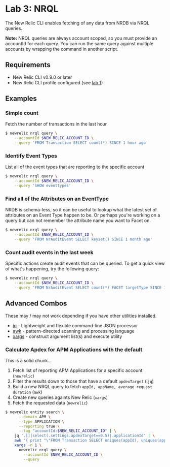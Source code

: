 # Lab 3: NRQL

The New Relic CLI enables fetching of any data from NRDB via NRQL queries.

**Note:** NRQL queries are always account scoped, so you must provide an
accountId for each query.  You can run the same query against multiple
accounts by wrapping the command in another script.

## Requirements

* New Relic CLI v0.9.0 or later
* New Relic CLI profile configured (see [lab 1](../lab1/README.md))


## Examples

### Simple count

Fetch the number of transactions in the last hour

```bash
$ newrelic nrql query \
    --accountId $NEW_RELIC_ACCOUNT_ID \
    --query 'FROM Transaction SELECT count(*) SINCE 1 hour ago'
```


### Identify Event Types

List all of the event types that are reporting to the specific account

```bash
$ newrelic nrql query \
    --accountId $NEW_RELIC_ACCOUNT_ID \
    --query 'SHOW eventtypes'
```


### Find all of the Attributes on an EventType

NRDB is schema-less, so it can be useful to lookup what the latest set of
attributes on an Event Type happen to be.  Or perhaps you're working on a query
but can not remember the attribute name you want to Facet on.

```bash
$ newrelic nrql query \
    --accountId $NEW_RELIC_ACCOUNT_ID \
    --query 'FROM NrAuditEvent SELECT keyset() SINCE 1 month ago'
```


### Count audit events in the last week

Specific actions create audit events that can be queried. To get a quick view
of what's happening, try the following query:

```bash
$ newrelic nrql query \
    --accountId $NEW_RELIC_ACCOUNT_ID \
    --query 'FROM NrAuditEvent SELECT count(*) FACET targetType SINCE 1 week ago'
```

## Advanced Combos

These may / may not work depending if you have other utilities installed.

* [jq](https://stedolan.github.io/jq/) - Lightweight and flexible command-line JSON processor
* [awk](https://en.wikipedia.org/wiki/AWK) - pattern-directed scanning and processing language
* [xargs](https://en.wikipedia.org/wiki/Xargs) - construct argument list(s) and execute utility


### Calculate Apdex for APM Applications with the default

This is a solid chunk...

1. Fetch list of reporting APM Applications for a specific account (`newrelic`)
1. Filter the results down to those that have a default `apdexTarget` (i`jq`)
1. Build a new NRQL query to fetch `appId, appName, average request duration` (`awk`)
1. Create new queries againts New Relic (`xargs`)
1. Fetch the requested data (`newrelic`)

```bash
$ newrelic entity search \
      --domain APM \
      --type APPLICATION \
      --reporting true \
      --tag "accountId:$NEW_RELIC_ACCOUNT_ID" | \
    jq '.[]|select(.settings.apdexTarget==0.5)|.applicationId' | \
    awk '{ print "\"FROM Transaction SELECT uniques(appId), uniques(appName), average(duration) WHERE appId = " $1 " SINCE 1 week ago\"" }' | \
    xargs -n 1 \
      newrelic nrql query \
        --accountId $NEW_RELIC_ACCOUNT_ID \
        --query
```
